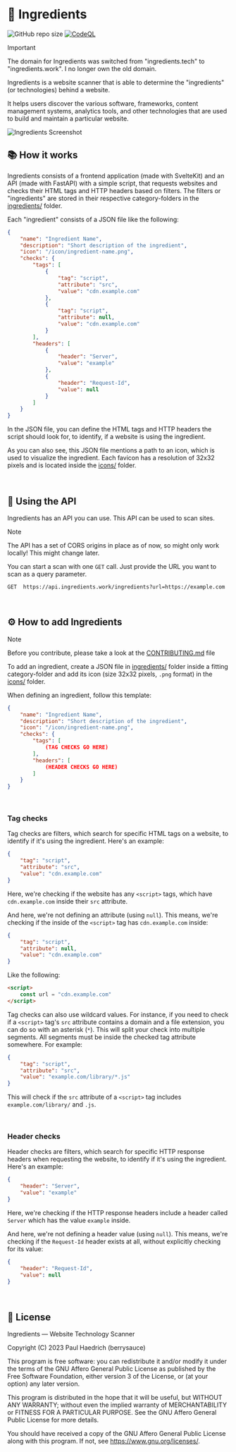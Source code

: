 # 🧪 Ingredients

![GitHub repo size](https://img.shields.io/github/repo-size/berrysauce/ingredients)
[![CodeQL](https://github.com/berrysauce/ingredients/actions/workflows/github-code-scanning/codeql/badge.svg)](https://github.com/berrysauce/ingredients/actions/workflows/github-code-scanning/codeql)


> [!IMPORTANT]
> The domain for Ingredients was switched from "ingredients.tech" to "ingredients.work". I no longer own the old domain. 

Ingredients is a website scanner that is able to determine the "ingredients" (or technologies) behind a website.

It helps users discover the various software, frameworks, content management systems, analytics tools, and other technologies that are used to build and maintain a particular website.


<img alt="Ingredients Screenshot" src="https://public-cdn.berrysauce.me/shared/ingredients-screenshot.png">


<br>


## 📚 How it works

Ingredients consists of a frontend application (made with SvelteKit) and an API (made with FastAPI) with a simple script, that requests websites and checks their HTML tags and HTTP headers based on filters. The filters or "ingredients" are stored in their respective category-folders in the [ingredients/](https://github.com/berrysauce/ingredients/tree/main/ingredients) folder.

Each "ingredient" consists of a JSON file like the following:

```json
{
    "name": "Ingredient Name",
    "description": "Short description of the ingredient",
    "icon": "/icon/ingredient-name.png",
    "checks": {
        "tags": [
            {
                "tag": "script",
                "attribute": "src",
                "value": "cdn.example.com"
            },
            {
                "tag": "script",
                "attribute": null,
                "value": "cdn.example.com"
            }
        ],
        "headers": [
            {
                "header": "Server",
                "value": "example"
            },
            {
                "header": "Request-Id",
                "value": null
            }
        ]
    }
}
```

In the JSON file, you can define the HTML tags and HTTP headers the script should look for, to identify, if a website is using the ingredient.

As you can also see, this JSON file mentions a path to an icon, which is used to visualize the ingredient. Each favicon has a resolution of 32x32 pixels and is located inside the [icons/](https://github.com/berrysauce/ingredients/tree/main/icons) folder.

<br>


## 🤖 Using the API

Ingredients has an API you can use. This API can be used to scan sites.

> [!NOTE]  
> The API has a set of CORS origins in place as of now, so might only work locally! This might change later.

You can start a scan with one `GET` call. Just provide the URL you want to scan as a query parameter.

```http
GET  https://api.ingredients.work/ingredients?url=https://example.com
```

<br>


## ⚙️ How to add Ingredients

> [!NOTE]  
> Before you contribute, please take a look at the [CONTRIBUTING.md](https://github.com/berrysauce/ingredients/blob/main/CONTRIBUTING.md) file

To add an ingredient, create a JSON file in [ingredients/](https://github.com/berrysauce/ingredients/tree/main/ingredients) folder inside a fitting category-folder and add its icon (size 32x32 pixels, `.png` format) in the [icons/](https://github.com/berrysauce/ingredients/tree/main/icons) folder.

When defining an ingredient, follow this template:

```json
{
    "name": "Ingredient Name",
    "description": "Short description of the ingredient",
    "icon": "/icon/ingredient-name.png",
    "checks": {
        "tags": [
            (TAG CHECKS GO HERE)
        ],
        "headers": [
            (HEADER CHECKS GO HERE)
        ]
    }
}
```

<br>

### Tag checks

Tag checks are filters, which search for specific HTML tags on a website, to identify if it's using the ingredient. Here's an example:

```json
{
    "tag": "script",
    "attribute": "src",
    "value": "cdn.example.com"
}
```

Here, we're checking if the website has any `<script>` tags, which have `cdn.example.com` inside their `src` attribute.

And here, we're not defining an attribute (using `null`). This means, we're checking if the inside of the `<script>` tag has `cdn.example.com` inside:

```json
{
    "tag": "script",
    "attribute": null,
    "value": "cdn.example.com"
}
```

Like the following:

```html
<script>
    const url = "cdn.example.com"
</script>
```

Tag checks can also use wildcard values. For instance, if you need to check if a `<script>` tag's `src` attribute contains a domain and a file extension, you can do so with an asterisk (`*`). This will split your check into multiple segments. All segments must be inside the checked tag attribute somewhere. For example:

```json
{
    "tag": "script",
    "attribute": "src",
    "value": "example.com/library/*.js"
}
```

This will check if the `src` attribute of a `<script>` tag includes `example.com/library/` and `.js`.

<br>

### Header checks

Header checks are filters, which search for specific HTTP response headers when requesting the website, to identify if it's using the ingredient. Here's an example:

```json
{
    "header": "Server",
    "value": "example"
}
```

Here, we're checking if the HTTP response headers include a header called `Server` which has the value `example` inside.

And here, we're not defining a header value (using `null`). This means, we're checking if the `Request-Id` header exists at all, without explicitly checking for its value:

```json
{
    "header": "Request-Id",
    "value": null
}
```


<br>


## 📄 License

Ingredients — Website Technology Scanner

Copyright (C) 2023 Paul Haedrich (berrysauce)

This program is free software: you can redistribute it and/or modify
it under the terms of the GNU Affero General Public License as published
by the Free Software Foundation, either version 3 of the License, or
(at your option) any later version.

This program is distributed in the hope that it will be useful,
but WITHOUT ANY WARRANTY; without even the implied warranty of
MERCHANTABILITY or FITNESS FOR A PARTICULAR PURPOSE.  See the
GNU Affero General Public License for more details.

You should have received a copy of the GNU Affero General Public License
along with this program.  If not, see <https://www.gnu.org/licenses/>.
